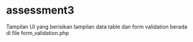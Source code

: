 # assessment3

Tampilan UI yang berisikan tampilan data table dan form validation berada di file form_validation.php
